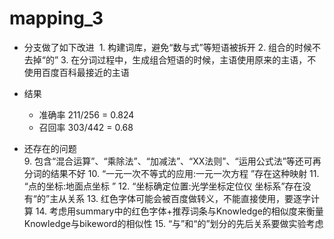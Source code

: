 # mapping_3

+ 分支做了如下改进
  1. 构建词库，避免“数与式”等短语被拆开
  2. 组合的时候不去掉“的”
  3. 在分词过程中，生成组合短语的时候，主语使用原来的主语，不使用百度百科最接近的主语

+ 结果
  + 准确率 211/256 = 0.824
  + 召回率 303/442 = 0.68

+ 还存在的问题  
  9. 包含“混合运算”、“乘除法”、“加减法”、“XX法则”、“运用公式法”等还可再分词的结果不好
  10. “一元一次不等式的应用:一元一次方程 ”存在这种映射
  11. “点的坐标:地面点坐标 ”
  12. “坐标确定位置:光学坐标定位仪 坐标系”存在没有“的”主从关系
  13. 红色字体可能会被百度做转义，不能直接使用，要逐字计算
  14. 考虑用summary中的红色字体+推荐词条与Knowledge的相似度来衡量Knowledge与bikeword的相似性
  15. “与”和“的”划分的先后关系要做实验考虑
